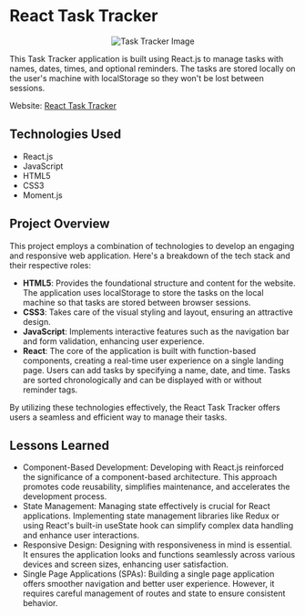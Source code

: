 # React Task Tracker
<p align="center">
  <img src="https://i.imgur.com/yhbeayb.png" alt="Task Tracker Image">
</p>

This Task Tracker application is built using React.js to manage tasks with names, dates, times, and optional reminders. The tasks are stored locally on the user's machine with localStorage so they won't be lost between sessions.

Website: [React Task Tracker](https://quest-log.cyclic.app)

## Technologies Used
- React.js
- JavaScript
- HTML5
- CSS3
- Moment.js

## Project Overview
This project employs a combination of technologies to develop an engaging and responsive web application. Here's a breakdown of the tech stack and their respective roles:

- **HTML5**: Provides the foundational structure and content for the website. The application uses localStorage to store the tasks on the local machine so that tasks are stored between browser sessions.
- **CSS3**: Takes care of the visual styling and layout, ensuring an attractive design.
- **JavaScript**: Implements interactive features such as the navigation bar and form validation, enhancing user experience.
- **React**: The core of the application is built with function-based components, creating a real-time user experience on a single landing page. Users can add tasks by specifying a name, date, and time. Tasks are sorted chronologically and can be displayed with or without reminder tags.

By utilizing these technologies effectively, the React Task Tracker offers users a seamless and efficient way to manage their tasks.
<br>
## Lessons Learned</h2>
  - Component-Based Development: Developing with React.js reinforced the significance of a component-based architecture. This approach promotes code reusability, simplifies maintenance, and accelerates the development process.
  - State Management: Managing state effectively is crucial for React applications. Implementing state management libraries like Redux or using React's built-in useState hook can simplify complex data handling and enhance user interactions.
  - Responsive Design: Designing with responsiveness in mind is essential. It ensures the application looks and functions seamlessly across various devices and screen sizes, enhancing user satisfaction.
  - Single Page Applications (SPAs): Building a single page application offers smoother navigation and better user experience. However, it requires careful management of routes and state to ensure consistent behavior.</p>
<br>
